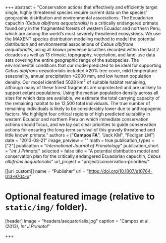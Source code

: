 +++
abstract = "Conservation actions that effectively and efficiently target single, highly threatened species require current data on the species’ geographic distribution and environmental associations. The Ecuadorian capuchin *(Cebus albifrons aequatorialis)* is a critically endangered primate found only in the fragmented forests of western Ecuador and northern Peru, which are among the world’s most severely threatened ecosystems. We use the MAXENT species distribution modeling method to model the potential distribution and environmental associations of *Cebus albifrons aequatorialis*, using all known presence localities recorded within the last 2 decades as well as 13 climate, topography, vegetation, and land-use data sets covering the entire geographic range of the subspecies. The environmental conditions that our model predicted to be ideal for supporting *Cebus albifrons aequatorialis* included ≥20% tree cover, mild temperature seasonality, annual precipitation <2000 mm, and low human population density. Our model identified 5028 km<sup>2</sup> of suitable habitat remaining, although many of these forest fragments are unprotected and are unlikely to support extant populations. Using the median population density across all sites for which data are available, we estimate the total carrying capacity of the remaining habitat to be 12,500 total individuals. The true number of remaining individuals is likely to be considerably lower due to anthropogenic factors. We highlight four critical regions of high predicted suitability in western Ecuador and northern Peru on which immediate conservation actions should focus, and we lay out clear priorities to guide conservation actions for ensuring the long-term survival of this gravely threatened and little known primate."
authors = ["**Campos FA**", "Jack KM", "Fedigan LM"]
date = "2013-08-21"
image_preview = ""
math = true
publication_types = ["2"]
publication = "*International Journal of Primatology*"
publication_short = "*Int J Primatol*"
selected = false
title = "A potential distribution model and conservation plan for the critically endangered Ecuadorian capuchin, *Cebus albifrons aequatorialis*"
url_project = "project/conservation-priorities/"


[[url_custom]]
name = "Publisher"
url = "https://doi.org/10.1007/s10764-013-9704-x"

# Optional featured image (relative to `static/img/` folder).
[header]
image = "headers/aequatorialis.jpg"
caption = "Campos et al. (2013), *Int J Primatol*"

+++
